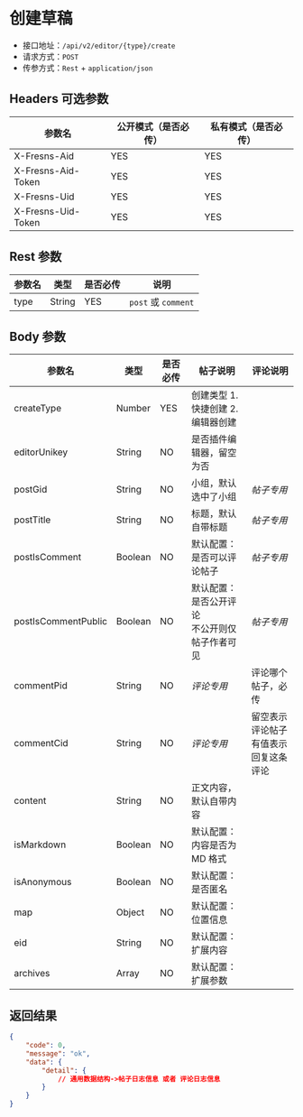 # 创建草稿

- 接口地址：`/api/v2/editor/{type}/create`
- 请求方式：`POST`
- 传参方式：`Rest` + `application/json`

## Headers 可选参数

| 参数名 | 公开模式（是否必传） | 私有模式（是否必传） |
| --- | --- | --- |
| X-Fresns-Aid | YES | YES |
| X-Fresns-Aid-Token | YES | YES |
| X-Fresns-Uid | YES | YES |
| X-Fresns-Uid-Token | YES | YES |

## Rest 参数

| 参数名 | 类型 | 是否必传 | 说明 |
| --- | --- | --- | --- |
| type | String | YES | `post` 或 `comment` |

## Body 参数

| 参数名 | 类型 | 是否必传 | **帖子**说明 | **评论**说明 |
| --- | --- | --- | --- | --- |
| createType | Number | YES | 创建类型 1.快捷创建 2.编辑器创建 |  |
| editorUnikey | String | NO | 是否插件编辑器，留空为否 |  |
| postGid | String | NO | 小组，默认选中了小组 | *帖子专用* |
| postTitle | String | NO | 标题，默认自带标题 | *帖子专用* |
| postIsComment | Boolean | NO | 默认配置：是否可以评论帖子 | *帖子专用* |
| postIsCommentPublic | Boolean | NO | 默认配置：是否公开评论<br>不公开则仅帖子作者可见 | *帖子专用* |
| commentPid | String | NO | *评论专用* | 评论哪个帖子，必传 |
| commentCid | String | NO | *评论专用* | 留空表示评论帖子<br>有值表示回复这条评论 |
| content | String | NO | 正文内容，默认自带内容 |  |
| isMarkdown | Boolean | NO | 默认配置：内容是否为 MD 格式 |  |
| isAnonymous | Boolean | NO | 默认配置：是否匿名 |  |
| map | Object | NO | 默认配置：位置信息 |  |
| eid | String | NO | 默认配置：扩展内容 |  |
| archives | Array | NO | 默认配置：扩展参数 |  |

## 返回结果

```json
{
    "code": 0,
    "message": "ok",
    "data": {
        "detail": {
            // 通用数据结构->帖子日志信息 或者 评论日志信息
        }
    }
}
```
